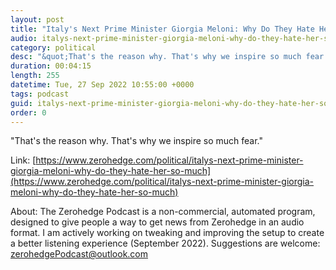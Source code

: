 ```yaml
---
layout: post
title: "Italy's Next Prime Minister Giorgia Meloni: Why Do They Hate Her So Much?"
audio: italys-next-prime-minister-giorgia-meloni-why-do-they-hate-her-so-much-0
category: political
desc: "&quot;That's the reason why. That's why we inspire so much fear.&quot;"
duration: 00:04:15
length: 255
datetime: Tue, 27 Sep 2022 10:55:00 +0000
tags: podcast
guid: italys-next-prime-minister-giorgia-meloni-why-do-they-hate-her-so-much-0
order: 0
---
```

&quot;That's the reason why. That's why we inspire so much fear.&quot;

Link: [https://www.zerohedge.com/political/italys-next-prime-minister-giorgia-meloni-why-do-they-hate-her-so-much](https://www.zerohedge.com/political/italys-next-prime-minister-giorgia-meloni-why-do-they-hate-her-so-much)

About: The Zerohedge Podcast is a non-commercial, automated program, designed to give people a way to get news from Zerohedge in an audio format.  I am actively working on tweaking and improving the setup to create a better listening experience (September 2022).  Suggestions are welcome: [zerohedgePodcast@outlook.com](mailto:zerohedgePodcast@outlook.com)